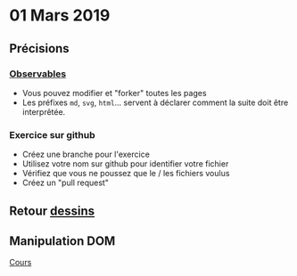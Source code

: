 # 01 Mars 2019

## Précisions

### [Observables](https://beta.observablehq.com/)

* Vous pouvez modifier et "forker" toutes les pages
* Les préfixes `md`, `svg`, `html`... servent à déclarer comment la suite doit être interprêtée.

### Exercice sur github

* Créez une branche pour l'exercice
* Utilisez votre nom sur github pour identifier votre fichier
* Vérifiez que vous ne poussez que le / les fichiers voulus
* Créez un "pull request"

## Retour [dessins](https://github.com/idris-maps/heig-datavis-2019/tree/master/20190222-intro/dessins)

## Manipulation DOM

[Cours](https://beta.observablehq.com/@idris-maps/d3-manipulation-dom)